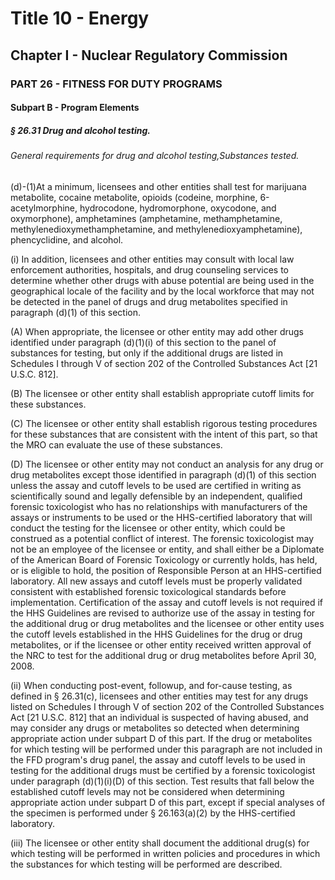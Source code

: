 
# Title 10 - Energy
## Chapter I - Nuclear Regulatory Commission
### PART 26 - FITNESS FOR DUTY PROGRAMS
#### Subpart B - Program Elements
##### § 26.31 Drug and alcohol testing.
###### General requirements for drug and alcohol testing,Substances tested.

(d)-(1)At a minimum, licensees and other entities shall test for marijuana metabolite, cocaine metabolite, opioids (codeine, morphine, 6-acetylmorphine, hydrocodone, hydromorphone, oxycodone, and oxymorphone), amphetamines (amphetamine, methamphetamine, methylenedioxymethamphetamine, and methylenedioxyamphetamine), phencyclidine, and alcohol.

(i) In addition, licensees and other entities may consult with local law enforcement authorities, hospitals, and drug counseling services to determine whether other drugs with abuse potential are being used in the geographical locale of the facility and by the local workforce that may not be detected in the panel of drugs and drug metabolites specified in paragraph (d)(1) of this section.

(A) When appropriate, the licensee or other entity may add other drugs identified under paragraph (d)(1)(i) of this section to the panel of substances for testing, but only if the additional drugs are listed in Schedules I through V of section 202 of the Controlled Substances Act [21 U.S.C. 812].

(B) The licensee or other entity shall establish appropriate cutoff limits for these substances.

(C) The licensee or other entity shall establish rigorous testing procedures for these substances that are consistent with the intent of this part, so that the MRO can evaluate the use of these substances.

(D) The licensee or other entity may not conduct an analysis for any drug or drug metabolites except those identified in paragraph (d)(1) of this section unless the assay and cutoff levels to be used are certified in writing as scientifically sound and legally defensible by an independent, qualified forensic toxicologist who has no relationships with manufacturers of the assays or instruments to be used or the HHS-certified laboratory that will conduct the testing for the licensee or other entity, which could be construed as a potential conflict of interest. The forensic toxicologist may not be an employee of the licensee or entity, and shall either be a Diplomate of the American Board of Forensic Toxicology or currently holds, has held, or is eligible to hold, the position of Responsible Person at an HHS-certified laboratory. All new assays and cutoff levels must be properly validated consistent with established forensic toxicological standards before implementation. Certification of the assay and cutoff levels is not required if the HHS Guidelines are revised to authorize use of the assay in testing for the additional drug or drug metabolites and the licensee or other entity uses the cutoff levels established in the HHS Guidelines for the drug or drug metabolites, or if the licensee or other entity received written approval of the NRC to test for the additional drug or drug metabolites before April 30, 2008.

(ii) When conducting post-event, followup, and for-cause testing, as defined in § 26.31(c), licensees and other entities may test for any drugs listed on Schedules I through V of section 202 of the Controlled Substances Act [21 U.S.C. 812] that an individual is suspected of having abused, and may consider any drugs or metabolites so detected when determining appropriate action under subpart D of this part. If the drug or metabolites for which testing will be performed under this paragraph are not included in the FFD program's drug panel, the assay and cutoff levels to be used in testing for the additional drugs must be certified by a forensic toxicologist under paragraph (d)(1)(i)(D) of this section. Test results that fall below the established cutoff levels may not be considered when determining appropriate action under subpart D of this part, except if special analyses of the specimen is performed under § 26.163(a)(2) by the HHS-certified laboratory.

(iii) The licensee or other entity shall document the additional drug(s) for which testing will be performed in written policies and procedures in which the substances for which testing will be performed are described.
